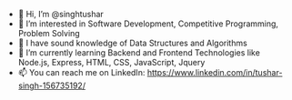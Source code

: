 - 👋 Hi, I’m @singhtushar
- 👀 I’m interested in Software Development, Competitive Programming, Problem Solving
- 📒 I have sound knowledge of Data Structures and Algorithms
- 🌱 I’m currently learning Backend and Frontend Technologies like Node.js, Express, HTML, CSS, JavaScript, Jquery
- 📫 You can reach me on LinkedIn: https://www.linkedin.com/in/tushar-singh-156735192/
